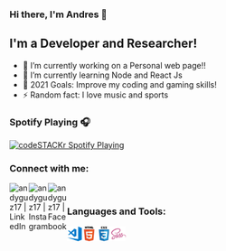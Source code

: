 ### Hi there, I'm Andres 👋

## I'm a Developer and Researcher!

- 🔭 I’m currently working on a Personal web page!!
- 🌱 I’m currently learning Node and React Js
- 🥅 2021 Goals: Improve my coding and gaming skills!
- ⚡ Random fact: I love music and sports

### Spotify Playing 🎧

[<img src="https://now-playing-codestackr.vercel.app/api/spotify-playing" alt="codeSTACKr Spotify Playing" width="350" />](https://open.spotify.com/user/swyqyimdc12jajde4vpwd2x1b)

### Connect with me:

[<img align="left" alt="andyguz17 | LinkedIn" width="34px" src="https://img.icons8.com/bubbles/480/000000/linkedin.png" />][linkedin]
[<img align="left" alt="andyguz17 | Instagram" width="34px" src="https://img.icons8.com/bubbles/480/000000/instagram-new.png" />][instagram]
[<img align="left" alt="andyguz17 | Facebook" width="34px" src="https://img.icons8.com/bubbles/48/000000/facebook.png" />][facebook]

<br />

### Languages and Tools:

<img align="left" alt="Visual Studio Code" width="26px" src="https://raw.githubusercontent.com/github/explore/80688e429a7d4ef2fca1e82350fe8e3517d3494d/topics/visual-studio-code/visual-studio-code.png" />
<img align="left" alt="HTML5" width="26px" src="https://raw.githubusercontent.com/github/explore/80688e429a7d4ef2fca1e82350fe8e3517d3494d/topics/html/html.png" />
<img align="left" alt="CSS3" width="26px" src="https://raw.githubusercontent.com/github/explore/80688e429a7d4ef2fca1e82350fe8e3517d3494d/topics/css/css.png" />
<img align="left" alt="Sass" width="26px" src="https://raw.githubusercontent.com/github/explore/80688e429a7d4ef2fca1e82350fe8e3517d3494d/topics/sass/sass.png" />

<br />
<br />

[instagram]: https://instagram.com/andyguz17
[linkedin]: linkedin.com/in/andres-guzman-a63757139
[facebook]: https://www.facebook.com/andres.guzman.37853734
